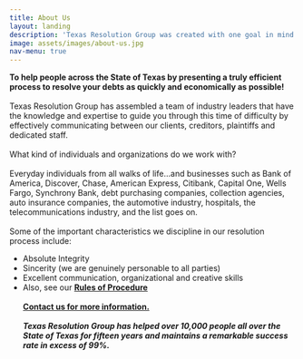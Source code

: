 ```yaml
---
title: About Us
layout: landing
description: 'Texas Resolution Group was created with one goal in mind... '
image: assets/images/about-us.jpg
nav-menu: true
---
```


<!-- Main -->
<div id="main">

<!-- One -->
<section id="one">
	<div class="inner">
		<p>
    <span style="font-weight:bold">To help people across the State of Texas by presenting a truly efficient process to resolve your debts as quickly and economically as possible!</span>
    <br>
    <br>
    Texas Resolution Group has assembled a team of industry leaders that have the knowledge and expertise to guide you through this time of difficulty by effectively communicating between our clients, creditors, plaintiffs and dedicated staff.
    <br>
    <br>
    What kind of individuals and organizations do we work with?
    <br>
    <br>
    Everyday individuals from all walks of life…and businesses such as Bank of America, Discover, Chase, American Express, Citibank, Capital One, Wells Fargo, Synchrony Bank, debt purchasing companies, collection agencies, auto insurance companies, the automotive industry, hospitals, the telecommunications industry, and the list goes on.
    <br>
    <br>
    Some of the important characteristics we discipline in our resolution process include:
    <br>
    <ul>
    <li>Absolute Integrity
    <li>Sincerity (we are genuinely personable to all parties)
    <li>Excellent communication, organizational and creative skills
    <li>Also, see our <a href="rules.html"><span style="font-weight:bold">Rules of Procedure</span></a>
    <br>
    <br>
    <a href="mailto:jc@txrgp.com?Subject=Intake%20Questions"><span style="font-weight:bold">Contact us for more information.</span></a>
    <br>
    <br>
    <span style="font-weight:bold; font-style: italic">Texas Resolution Group has helped over 10,000 people all over the State of Texas for fifteen years and maintains a remarkable success rate in excess of 99%.</span>
